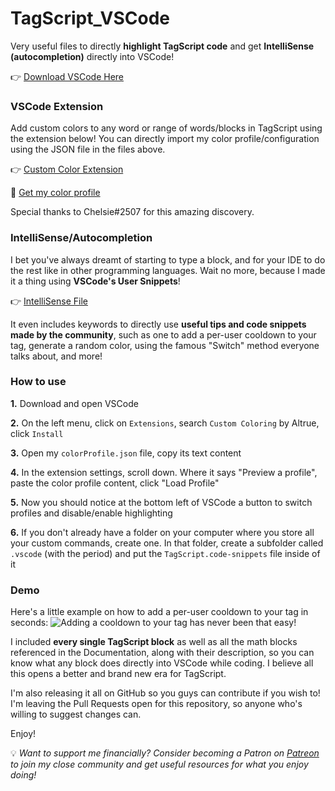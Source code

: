 # TagScript_VSCode
Very useful files to directly **highlight TagScript code** and get **IntelliSense (autocompletion)** directly into VSCode!

👉 [Download VSCode Here](https://code.visualstudio.com/download)

### VSCode Extension
Add custom colors to any word or range of words/blocks in TagScript using the extension below!
You can directly import my color profile/configuration using the JSON file in the files above.

👉 [Custom Color Extension](https://marketplace.visualstudio.com/items?itemName=altrue.CustomColoring)

🎨 [Get my color profile](https://github.com/asty8926/TagScript_VSCode/blob/main/colorProfile.json)

Special thanks to Chelsie#2507 for this amazing discovery.

### IntelliSense/Autocompletion
I bet you've always dreamt of starting to type a block, and for your IDE to do the rest like in other programming languages.
Wait no more, because I made it a thing using **VSCode's User Snippets**!

👉 [IntelliSense File](https://github.com/asty8926/TagScript_VSCode/blob/main/TagScript.code-snippets)

It even includes keywords to directly use **useful tips and code snippets made by the community**, such as one to add a per-user cooldown to your tag, generate a random color, using the famous "Switch" method everyone talks about, and more!

### How to use
**1.** Download and open VSCode

**2.** On the left menu, click on `Extensions`, search `Custom Coloring` by Altrue, click `Install`

**3.** Open my `colorProfile.json` file, copy its text content

**4.** In the extension settings, scroll down. Where it says "Preview a profile", paste the color profile content, click "Load Profile"

**5.** Now you should notice at the bottom left of VSCode a button to switch profiles and disable/enable highlighting

**6.** If you don't already have a folder on your computer where you store all your custom commands, create one. In that folder, create a subfolder called `.vscode` (with the period) and put the `TagScript.code-snippets` file inside of it

### Demo
Here's a little example on how to add a per-user cooldown to your tag in seconds:
![Adding a cooldown to your tag has never been that easy!](https://cdn.discordapp.com/attachments/522912772086956042/812488931177136148/2021-02-20_02-00-36.gif)

I included **every single TagScript block** as well as all the math blocks referenced in the Documentation, along with their description, so you can know what any block does directly into VSCode while coding. I believe all this opens a better and brand new era for TagScript.

I'm also releasing it all on GitHub so you guys can contribute if you wish to! I'm leaving the Pull Requests open for this repository, so anyone who's willing to suggest changes can.

Enjoy!

💡 *Want to support me financially? Consider becoming a Patron on [Patreon](https://www.patreon.com/asty_) to join my close community and get useful resources for what you enjoy doing!*
